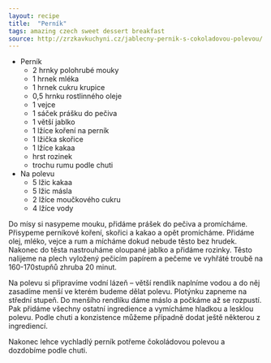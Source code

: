 ```yaml
---
layout: recipe
title:  "Perník"
tags: amazing czech sweet dessert breakfast
source: http://zrzkavkuchyni.cz/jablecny-pernik-s-cokoladovou-polevou/
---
```

* Perník
  * 2 hrnky polohrubé mouky
  * 1 hrnek mléka
  * 1 hrnek cukru krupice
  * 0,5 hrnku rostlinného oleje
  * 1 vejce
  * 1 sáček prášku do pečiva
  * 1 větší jablko
  * 1 lžíce koření na perník
  * 1 lžička skořice
  * 1 lžíce kakaa
  * hrst rozinek
  * trochu rumu podle chuti
* Na polevu
  * 5 lžic kakaa
  * 5 lžic másla
  * 2 lžíce moučkového cukru
  * 4 lžíce vody

Do mísy si nasypeme mouku, přidáme prášek do pečiva a promícháme. Přisypeme perníkové koření, skořici a kakao a opět promícháme. Přidáme olej, mléko, vejce a rum a mícháme dokud nebude těsto bez hrudek. Nakonec do těsta nastrouháme oloupané jablko a přidáme rozinky. Těsto nalijeme na plech vyložený pečicím papírem a pečeme ve vyhřáté troubě na 160-170stupňů zhruba 20 minut.

Na polevu si připravíme vodní lázeň – větší rendlík naplníme vodou a do něj zasadíme menší ve kterém budeme dělat polevu. Plotýnku zapneme na střední stupeň. Do menšího rendlíku dáme máslo a počkáme až se rozpustí. Pak přidáme všechny ostatní ingredience a vymícháme hladkou a lesklou polevu. Podle chuti a konzistence můžeme případně dodat ještě některou z ingrediencí.

Nakonec lehce vychladlý perník potřeme čokoládovou polevou a dozdobíme podle chuti.
